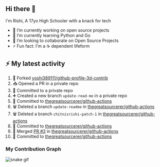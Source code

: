 ## Hi there 👋

I'm Rishi, A 17yo High Schooler with a knack for tech

- 🔭 I’m currently working on open source projects
- 🌱 I’m currently learning Python and Go
- 👯 I’m looking to collaborate on Open Source Projects
- ⚡ Fun fact: I'm a ☕ dependent lifeform


## :zap: My latest activity

<!--START_SECTION:activity-->
1. 🍴 Forked [yoshi389111/github-profile-3d-contrib](https://github.com/yoshi389111/github-profile-3d-contrib)
2. 📥 Opened a PR in a private repo
3. 📝 Committed to a private repo
4. ➕ Created a new branch `update-read-me` in a private repo
5. 📝 Committed to [thegreatsourcerer/github-actions](https://github.com/thegreatsourcerer/github-actions/commit/9c95c6b126eed7186c941ffb85aca2ea508543fb)
6. 🗑️ Deleted a branch `update-readme` in [thegreatsourcerer/github-actions](https://github.com/thegreatsourcerer/github-actions)
7. 🗑️ Deleted a branch `chitnisrishi-patch-1` in [thegreatsourcerer/github-actions](https://github.com/thegreatsourcerer/github-actions)
8. 📝 Committed to [thegreatsourcerer/github-actions](https://github.com/thegreatsourcerer/github-actions/commit/85fdf3166346bfa56817c836c3d21cb8fba66b8d)
9. 🔀 Merged [PR #3](https://github.com/thegreatsourcerer/github-actions/pull/3) in [thegreatsourcerer/github-actions](https://github.com/thegreatsourcerer/github-actions)
10. 📝 Committed to [thegreatsourcerer/github-actions](https://github.com/thegreatsourcerer/github-actions/commit/d821f0b3cbf293afacf09137bdd8dffd146b6a6c)
<!--END_SECTION:activity-->


### My Contribution Graph

![snake gif](https://github.com/thegreatsourcerer/thegreatsourcerer/blob/output/ocean.gif)

